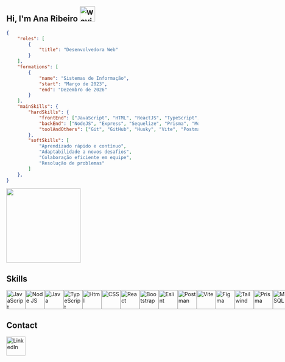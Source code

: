 ## Hi, I'm Ana Ribeiro <img src="https://user-images.githubusercontent.com/72663882/171687151-bb31c996-c9d2-49c8-b593-734946893b23.gif" alt="waving hand gif" aria-hidden="true" width="40" />

```json
{
    "roles": [
        {
            "title": "Desenvolvedora Web"
        }
    ],
    "formations": [
        {
            "name": "Sistemas de Informação",
            "start": "Março de 2023",
            "end": "Dezembro de 2026"
        }
    ],
    "mainSkills": {
        "hardSkills": {
            "frontEnd": ["JavaScript", "HTML", "ReactJS", "TypeScript", "CSS", "SASS", "Tailwind"],
            "backEnd": ["NodeJS", "Express", "Sequelize", "Prisma", "MongoDB", "MySQL"],
            "toolAndOthers": ["Git", "GitHub", "Husky", "Vite", "Postman"]
        },
        "softSkills": [
            "Aprendizado rápido e contínuo",
            "Adaptabilidade a novos desafios",
            "Colaboração eficiente em equipe",
            "Resolução de problemas"
        ]
    },
}

```

<div align="left">
  <img height="195px" src="https://github-readme-stats.vercel.app/api/top-langs/?username=ribbeiroana&layout=compact&hide_border=true&title_color=008000&text_color=000000&bg_color=ffffff" />
  
 </div>

## Skills
<div style='display:flex;'>
<img src="https://img.icons8.com/?size=100&id=108784&format=png&color=000000" alt="JavaScript" width="50" height="50">
<img src="https://img.icons8.com/?size=100&id=54087&format=png&color=000000" alt="Node JS" width="50" height="50">
<img src="https://img.icons8.com/?size=100&id=13679&format=png&color=000000" alt="Java" width="50" height="50">
<img src="https://img.icons8.com/?size=100&id=uJM6fQYqDaZK&format=png&color=000000" alt="TypeScript" width="50" height="50">
<img src="https://img.icons8.com/?size=100&id=20909&format=png&color=000000" alt="Html" width="50" height="50">
<img src="https://img.icons8.com/?size=100&id=7gdY5qNXaKC0&format=png&color=000000" alt="CSS" width="50" height="50">
<img src="https://img.icons8.com/?size=100&id=NfbyHexzVEDk&format=png&color=000000" alt="React" width="50" height="50">
<img src="https://img.icons8.com/?size=100&id=PndQWK6M1Hjo&format=png&color=000000" alt="Bootstrap" width="50" height="50">
<img src="https://img.icons8.com/?size=100&id=RBnCyho7WRn7&format=png&color=000000" alt="Eslint" width="50" height="50">
<img src="https://img.icons8.com/?size=100&id=IoYmHUxgvrFB&format=png&color=000000" alt="Postman" width="50" height="50">
<img src="https://img.icons8.com/?size=100&id=dJjTWMogzFzg&format=png&color=000000" alt="Vite" width="50" height="50">
<img src="https://img.icons8.com/?size=100&id=zfHRZ6i1Wg0U&format=png&color=000000" alt="Figma" width="50" height="50">
<img src="https://img.icons8.com/?size=100&id=CIAZz2CYc6Kc&format=png&color=000000" alt="Tailwind" width="50" height="50">
<img src="https://img.icons8.com/?size=100&id=aqb9SdV9P8oC&format=png&color=000000" alt="Prisma" width="50" height="50">
<img src="https://img.icons8.com/?size=100&id=9nLaR5KFGjN0&format=png&color=000000" alt="MYSQL" width="50" height="50">
<img src="https://img.icons8.com/?size=100&id=8rKdRqZFLurS&format=png&color=000000" alt="MongoDB" width="50" height="50">
<img src="https://img.icons8.com/?size=100&id=20906&format=png&color=000000" alt="GIT" width="50" height="50">
<img src="https://img.icons8.com/?size=100&id=iWw83PVcBpLw&format=png&color=000000" alt="Canva" width="50" height="50">
<img src="https://img.icons8.com/?size=100&id=b4Y5rs3iBGqE&format=png&color=000000" alt="Gimp" width="50" height="50">
</div>

## Contact
<a href="https://br.linkedin.com/in/ribbeiroana">
    <img src="https://img.icons8.com/?size=100&id=xuvGCOXi8Wyg&format=png&color=000000" alt="LinkedIn" width="50" height="50">
</a>
